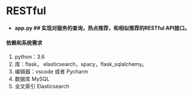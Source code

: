 # RESTful

- **app.py  ## 实现对服务的查询，热点推荐，和相似推荐的RESTful API接口。**

#### 依赖和系统需求

1. python：3.6
2. 库：flask， elasticsearch，spacy，flask_sqlalchemy。
3. 编辑器：vscode 或者 Pycharm
4. 数据库 MySQL
5. 全文索引 Elasticsearch